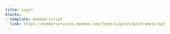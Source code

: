 ```yaml
---
title: Login
blocks:
- template: membee-script
  link: https://memberservices.membee.com/feeds/Login/LoginFrameScript.ashx?clientid=1134&appid=1908&destURL=https%3A%2F%2Fwww.southcarolinatheatre.org%2Fmy-profile%2F
---
```

